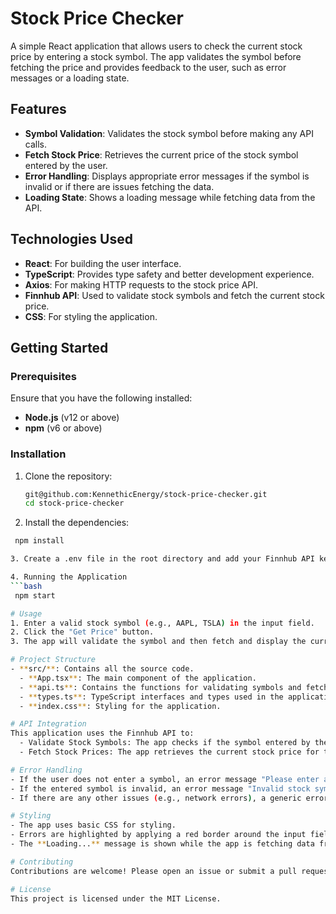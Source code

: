 # Stock Price Checker

A simple React application that allows users to check the current stock price by entering a stock symbol. The app validates the symbol before fetching the price and provides feedback to the user, such as error messages or a loading state.

## Features

- **Symbol Validation**: Validates the stock symbol before making any API calls.
- **Fetch Stock Price**: Retrieves the current price of the stock symbol entered by the user.
- **Error Handling**: Displays appropriate error messages if the symbol is invalid or if there are issues fetching the data.
- **Loading State**: Shows a loading message while fetching data from the API.

## Technologies Used

- **React**: For building the user interface.
- **TypeScript**: Provides type safety and better development experience.
- **Axios**: For making HTTP requests to the stock price API.
- **Finnhub API**: Used to validate stock symbols and fetch the current stock price.
- **CSS**: For styling the application.

## Getting Started

### Prerequisites

Ensure that you have the following installed:

- **Node.js** (v12 or above)
- **npm** (v6 or above)

### Installation

1. Clone the repository:

   ```bash
   git@github.com:KennethicEnergy/stock-price-checker.git
   cd stock-price-checker

2. Install the dependencies:
  ```bash
   npm install

3. Create a .env file in the root directory and add your Finnhub API key

4. Running the Application
  ```bash
   npm start

# Usage
  1. Enter a valid stock symbol (e.g., AAPL, TSLA) in the input field.
  2. Click the "Get Price" button.
  3. The app will validate the symbol and then fetch and display the current stock price.

# Project Structure
  - **src/**: Contains all the source code.
    - **App.tsx**: The main component of the application.
    - **api.ts**: Contains the functions for validating symbols and fetching stock prices.
    - **types.ts**: TypeScript interfaces and types used in the application.
    - **index.css**: Styling for the application.

# API Integration
  This application uses the Finnhub API to:
    - Validate Stock Symbols: The app checks if the symbol entered by the user is valid.
    - Fetch Stock Prices: The app retrieves the current stock price for the valid symbol.

# Error Handling
  - If the user does not enter a symbol, an error message "Please enter a stock symbol" is displayed.
  - If the entered symbol is invalid, an error message "Invalid stock symbol" is shown.
  - If there are any other issues (e.g., network errors), a generic error message "An error occurred" is displayed.

# Styling
  - The app uses basic CSS for styling.
  - Errors are highlighted by applying a red border around the input field.
  - The **Loading...** message is shown while the app is fetching data from the API.

# Contributing
  Contributions are welcome! Please open an issue or submit a pull request if you have any improvements or bug fixes.

# License
  This project is licensed under the MIT License. 

